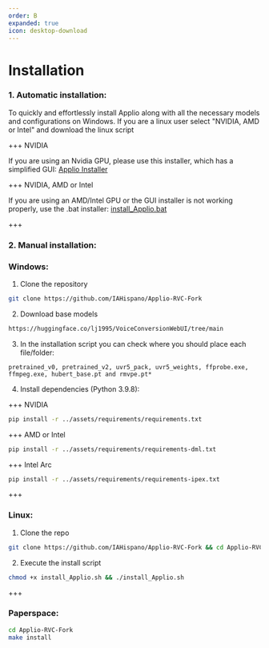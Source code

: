```yaml
---
order: B
expanded: true
icon: desktop-download
---
```


# Installation

### 1. Automatic installation:

To quickly and effortlessly install Applio along with all the necessary models and configurations on Windows.
If you are a linux user select "NVIDIA, AMD or Intel" and download the linux script

+++ NVIDIA

If you are using an Nvidia GPU, please use this installer, which has a simplified GUI: [Applio Installer](https://github.com/IAHispano/Applio-Installer/releases)

+++ NVIDIA, AMD or Intel

If you are using an AMD/Intel GPU or the GUI installer is not working properly, use the .bat installer: [install_Applio.bat](https://github.com/IAHispano/Applio-RVC-Fork/releases/)

+++

### 2. Manual installation:
### Windows:
1. Clone the repository

```bash
git clone https://github.com/IAHispano/Applio-RVC-Fork
```

2. Download base models

```bash
https://huggingface.co/lj1995/VoiceConversionWebUI/tree/main
```

3. In the installation script you can check where you should place each file/folder:
```
pretrained_v0, pretrained_v2, uvr5_pack, uvr5_weights, ffprobe.exe, ffmpeg.exe, hubert_base.pt and rmvpe.pt*
```

4. Install dependencies (Python 3.9.8):

+++ NVIDIA

```bash
pip install -r ../assets/requirements/requirements.txt
```

+++ AMD or Intel

```bash
pip install -r ../assets/requirements/requirements-dml.txt
```

+++ Intel Arc

```bash
pip install -r ../assets/requirements/requirements-ipex.txt
```

+++

### Linux:
1. Clone the repo

```bash
git clone https://github.com/IAHispano/Applio-RVC-Fork && cd Applio-RVC-Fork
```
2. Execute the install script
```bash
chmod +x install_Applio.sh && ./install_Applio.sh
```

+++
### Paperspace:

```bash
cd Applio-RVC-Fork
make install 
```


